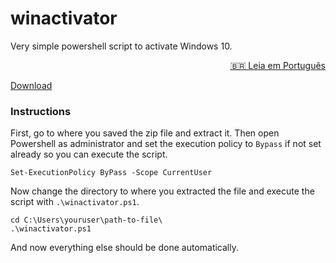 # winactivator
Very simple powershell script to activate Windows 10.
<div align="right">
<a href="https://github.com/VictorXPDE/winactivator/blob/master/README-pt-br.md">🇧🇷 Leia em Português</a>
</div>

[Download](https://github.com/VictorXPDE/winactivator/archive/refs/heads/master.zip)
### Instructions
First, go to where you saved the zip file and extract it. Then open Powershell as administrator and set the execution policy to `Bypass` if not set already so you can execute the script.
```pwsh
Set-ExecutionPolicy ByPass -Scope CurrentUser
```
Now change the directory to where you extracted the file and execute the script with `.\winactivator.ps1`.
```pwsh
cd C:\Users\youruser\path-to-file\
.\winactivator.ps1
```
And now everything else should be done automatically.
